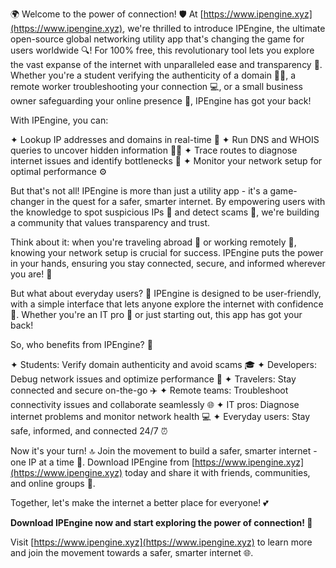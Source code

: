🌍 Welcome to the power of connection! 🛡️ At [https://www.ipengine.xyz](https://www.ipengine.xyz), we're thrilled to introduce IPEngine, the ultimate open-source global networking utility app that's changing the game for users worldwide 🔍! For 100% free, this revolutionary tool lets you explore the vast expanse of the internet with unparalleled ease and transparency 📡. Whether you're a student verifying the authenticity of a domain 👨‍🎓, a remote worker troubleshooting your connection 💻, or a small business owner safeguarding your online presence 🏢, IPEngine has got your back!

With IPEngine, you can:

✦ Lookup IP addresses and domains in real-time 🔮
✦ Run DNS and WHOIS queries to uncover hidden information 🕵️‍♀️
✦ Trace routes to diagnose internet issues and identify bottlenecks 📍
✦ Monitor your network setup for optimal performance ⚙️

But that's not all! IPEngine is more than just a utility app - it's a game-changer in the quest for a safer, smarter internet. By empowering users with the knowledge to spot suspicious IPs 👀 and detect scams 🚨, we're building a community that values transparency and trust.

Think about it: when you're traveling abroad 🛫️ or working remotely 🌴, knowing your network setup is crucial for success. IPEngine puts the power in your hands, ensuring you stay connected, secure, and informed wherever you are! 📱

But what about everyday users? 🤔 IPEngine is designed to be user-friendly, with a simple interface that lets anyone explore the internet with confidence 💪. Whether you're an IT pro 🔧 or just starting out, this app has got your back!

So, who benefits from IPEngine? 🤝

✦ Students: Verify domain authenticity and avoid scams 🎓
✦ Developers: Debug network issues and optimize performance 🚀
✦ Travelers: Stay connected and secure on-the-go ✈️
✦ Remote teams: Troubleshoot connectivity issues and collaborate seamlessly 🌐
✦ IT pros: Diagnose internet problems and monitor network health 💻
✦ Everyday users: Stay safe, informed, and connected 24/7 ⏰

Now it's your turn! 🔝 Join the movement to build a safer, smarter internet - one IP at a time 🌟. Download IPEngine from [https://www.ipengine.xyz](https://www.ipengine.xyz) today and share it with friends, communities, and online groups 👫.

Together, let's make the internet a better place for everyone! 💕

**Download IPEngine now and start exploring the power of connection! 🚀**

Visit [https://www.ipengine.xyz](https://www.ipengine.xyz) to learn more and join the movement towards a safer, smarter internet 🌐.